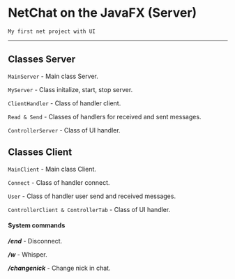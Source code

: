 NetChat on the JavaFX (Server)
==================
	My first net project with UI
***
Classes Server
------------------------
`MainServer` - Main class Server.

`MyServer` - Class initalize, start, stop server.

`ClientHandler` - Class of handler client.

`Read & Send` - Classes of handlers for received and sent messages.

`ControllerServer` - Class of UI handler.

Classes Client
------------------------
`MainClient` - Main class Client.

`Connect` - Class of handler connect.

`User` - Class of handler user send and received messages.

`ControllerClient & ControllerTab` - Class of UI handler.

#### System commands
***/end*** - Disconnect.

***/w*** - Whisper.

***/changenick*** - Change nick in chat.